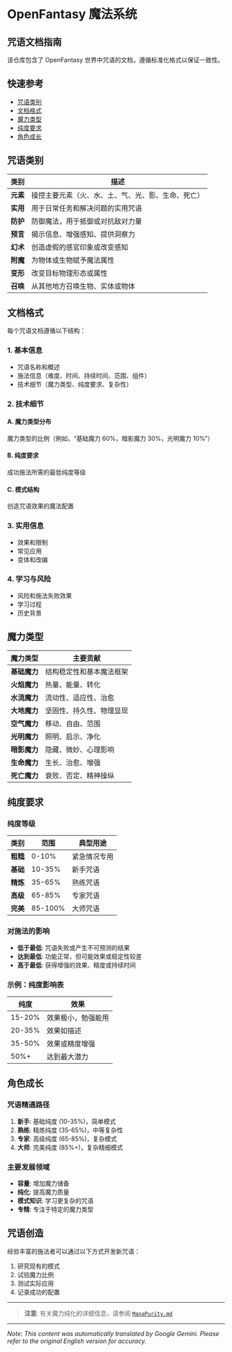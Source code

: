 # OpenFantasy 魔法系统

## 咒语文档指南

该仓库包含了 OpenFantasy 世界中咒语的文档，遵循标准化格式以保证一致性。

## 快速参考

- [咒语类别](#spell-categories)
- [文档格式](#documentation-format)
- [魔力类型](#mana-types)
- [纯度要求](#purity-requirements)
- [角色成长](#character-progression)

## 咒语类别

| 类别 | 描述 |
|----------|-------------|
| **元素** | 操控主要元素（火、水、土、气、光、影、生命、死亡） |
| **实用** | 用于日常任务和解决问题的实用咒语 |
| **防护** | 防御魔法，用于抵御或对抗敌对力量 |
| **预言** | 揭示信息、增强感知、提供洞察力 |
| **幻术** | 创造虚假的感官印象或改变感知 |
| **附魔** | 为物体或生物赋予魔法属性 |
| **变形** | 改变目标物理形态或属性 |
| **召唤** | 从其他地方召唤生物、实体或物体 |

## 文档格式

每个咒语文档遵循以下结构：

### 1. 基本信息
- 咒语名称和概述
- 施法信息（难度、时间、持续时间、范围、组件）
- 技术细节（魔力类型、纯度要求、复杂性）

### 2. 技术细节

#### A. 魔力类型分布
魔力类型的比例（例如，“基础魔力 60%，暗影魔力 30%，光明魔力 10%”）

#### B. 纯度要求
成功施法所需的最低纯度等级

#### C. 模式结构
创造咒语效果的魔法配置

### 3. 实用信息
- 效果和限制
- 常见应用
- 变体和改编

### 4. 学习与风险
- 风险和施法失败效果
- 学习过程
- 历史背景

## 魔力类型

| 魔力类型 | 主要贡献 |
|-----------|----------------------|
| **基础魔力** | 结构稳定性和基本魔法框架 |
| **火焰魔力** | 热量、能量、转化 |
| **水流魔力** | 流动性、适应性、治愈 |
| **大地魔力** | 坚固性、持久性、物理显现 |
| **空气魔力** | 移动、自由、范围 |
| **光明魔力** | 照明、启示、净化 |
| **暗影魔力** | 隐藏、微妙、心理影响 |
| **生命魔力** | 生长、治愈、增强 |
| **死亡魔力** | 衰败、否定、精神操纵 |

## 纯度要求

### 纯度等级

| 类别 | 范围 | 典型用途 |
|----------|-------|-------------|
| **粗糙** | 0-10% | 紧急情况专用 |
| **基础** | 10-35% | 新手咒语 |
| **精炼** | 35-65% | 熟练咒语 |
| **高级** | 65-85% | 专家咒语 |
| **完美** | 85-100% | 大师咒语 |

### 对施法的影响

- **低于最低**: 咒语失败或产生不可预测的结果
- **达到最低**: 功能正常，但可能效果或稳定性较差
- **高于最低**: 获得增强的效果、精度或持续时间

### 示例：纯度影响表

| 纯度 | 效果 |
|--------|--------|
| 15-20% | 效果极小，勉强能用 |
| 20-35% | 效果如描述 |
| 35-50% | 效果或精度增强 |
| 50%+ | 达到最大潜力 |

## 角色成长

### 咒语精通路径

1. **新手**: 基础纯度 (10-35%)，简单模式
2. **熟练**: 精炼纯度 (35-65%)，中等复杂性
3. **专家**: 高级纯度 (65-85%)，复杂模式
4. **大师**: 完美纯度 (85%+)，复杂精细模式

### 主要发展领域

- **容量**: 增加魔力储备
- **纯化**: 提高魔力质量
- **模式知识**: 学习更复杂的咒语
- **专精**: 专注于特定的魔力类型

## 咒语创造

经验丰富的施法者可以通过以下方式开发新咒语：

1. 研究现有的模式
2. 试验魔力比例
3. 测试实际应用
4. 记录成功的配置

---

> **注意**: 有关魔力纯化的详细信息，请参阅 [`ManaPurity.md`](/codex/Magics/ManaPurity.md)


---
_Note: This content was automatically translated by Google Gemini. Please refer to the original English version for accuracy._